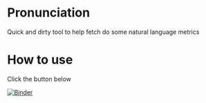 # Pronunciation

Quick and dirty tool to help fetch do some natural language metrics

# How to use

Click the button below

[![Binder](https://mybinder.org/badge_logo.svg)](https://mybinder.org/v2/gh/git@github.com:ThomasHagebols/pronunciation.git/HEAD)